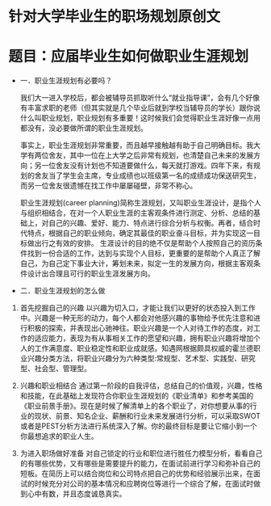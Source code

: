 # 针对大学毕业生的职场规划原创文
# 题目：应届毕业生如何做职业生涯规划

* 一．职业生涯规划有必要吗？

  我们大一进入学校后，都会被辅导员抓取听什么“就业指导课”，会有几个好像有丰富求职的老师（但其实就是几个毕业后就到学校当辅导员的学长）跟你说什么叫职业规划，职业规划有多重要！这时候我们会觉得职业生涯好像一点用都没有，没必要做所谓的职业生涯规划。

  事实上，职业生涯规划非常重要，而且越早接触越有助于自己明确目标。我大学有两位舍友，其中一位在上大学之后非常有规划，也清楚自己未来的发展方向；另一位舍友没有计划也不知道要做什么，每天就打游戏。四年下来，有规划的舍友当了学生会主席，专业成绩也以班级第一名的成绩成功保送研究生，而另一位舍友很遗憾在找工作中屡屡碰壁，非常不称心。

  职业生涯规划(career planning)简称生涯规划，又叫职业生涯设计，是指个人与组织相结合，在对一个人职业生涯的主客观条件进行测定、分析、总结的基础上，对自己的兴趣、爱好、能力、特点进行综合分析与权衡。再者，结合时代特点，根据自己的职业倾向，确定其最佳的职业奋斗目标，并为实现这一目标做出行之有效的安排。
  生涯设计的目的绝不仅是帮助个人按照自己的资历条件找到一份合适的工作，达到与实现个人目标，更重要的是帮助个人真正了解自己，为自己定下事业大计，筹划未来，拟定一生的发展方向，根据主客观条件设计出合理且可行的职业生涯发展方向。

* 二．职业生涯规划的怎么做
1. 首先挖掘自己的兴趣
  以兴趣为切入口，才能让我们以更好的状态投入到工作中。兴趣是一种无形的动力，每个人都会对他感兴趣的事物给予优先注意和进行积极的探索，并表现出心驰神往。职业兴趣是一个人对待工作的态度，对工作的适应能力，表现为有从事相关工作的愿望和兴趣，拥有职业兴趣将增加个人的工作满意度、职业稳定性和职业成就感。知遇网根据颇具权威的霍兰德职业兴趣分类方法，将职业兴趣分为六种类型:常规型、艺术型、实践型、研究型、社会型、管理型。

2. 兴趣和职业相结合
  通过第一阶段的自我评估，总结自己的价值观，兴趣，性格和技能，在此基础上发现符合你职业生涯规划的《职业清单》和参考美国的《职业前景手册》。现在是时候了解清单上的各个职业了，对你想要从事的行业的现状、前景、知名企业、薪酬和行业未来发展进行分析，可以采取SWOT或者是PEST分析方法进行系统深入了解。你的最终目标是要让它缩小到一个你最想追求的职业人生。

3. 为进入职场做好准备
  对自己锁定的行业和职位进行胜任力模型分析，看看自己的有哪些优势，又有哪些是需要提升的能力，在面试前进行学习和弥补自己的短板。在简历上可以结合岗位和公司特点把自己的优势和经验展示出来，在面试的时候充分对公司的基本情况和应聘岗位等进行一个综合了解，在面试时做到心中有数，并且态度诚恳真实。










